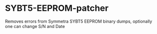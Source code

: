 # SYBT5-EEPROM-patcher
Removes errors from Symmetra SYBT5 EEPROM binary dumps, optionally one can change S/N and Date
